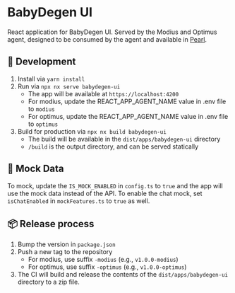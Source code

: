 # BabyDegen UI

React application for BabyDegen UI.
Served by the Modius and Optimus agent, designed to be consumed by the agent and available in [Pearl](https://github.com/olas-operate-app).

## 🚀 Development

1. Install via `yarn install`
2. Run via `npx nx serve babydegen-ui`
    - The app will be available at `https://localhost:4200`
    - For modius, update the REACT_APP_AGENT_NAME value in .env file to `modius`
    - For optimus, update the REACT_APP_AGENT_NAME value in .env file to `optimus` 
3. Build for production via `npx nx build babydegen-ui`
    - The build will be available in the `dist/apps/babydegen-ui` directory
    - `/build` is the output directory, and can be served statically

## 🧪 Mock Data
To mock, update the `IS_MOCK_ENABLED` in `config.ts` to `true` and the app will use the mock data instead of the API. To enable the chat mock, set `isChatEnabled` in `mockFeatures.ts` to `true` as well.

## 📦 Release process

1. Bump the version in `package.json`
2. Push a new tag to the repository
    - For modius, use suffix `-modius` (e.g., `v1.0.0-modius`)
    - For optimus, use suffix `-optimus` (e.g., `v1.0.0-optimus`)
3. The CI will build and release the contents of the `dist/apps/babydegen-ui` directory to a zip file.
